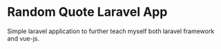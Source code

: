# Random Quote Laravel App
Simple laravel application to further teach myself both laravel framework and vue-js.
